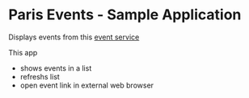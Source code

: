 # Paris Events - Sample Application

Displays events from this [event service](https://opendata.paris.fr/api/records/1.0/search/?dataset=evenements-a-paris)

This app 
  <ul>
  <li> shows events in a list</li>
  <li> refreshs list </li>
  <li> open event link in external web browser</li>
  </ul>
